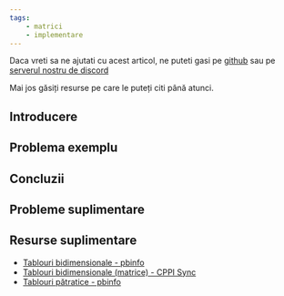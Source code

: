 ```yaml
---
tags:
    - matrici
    - implementare
---
```


Daca vreti sa ne ajutati cu acest articol, ne puteti gasi pe [github](https://github.com/roalgo-discord/arhiva-educationala) sau pe [serverul nostru de discord](https://discord.gg/vdDRSmg3fC)

Mai jos găsiți resurse pe care le puteți citi până atunci.

## Introducere

## Problema exemplu

## Concluzii

## Probleme suplimentare

## Resurse suplimentare

* [Tablouri bidimensionale - pbinfo](https://www.pbinfo.ro/articole/5620/tablouri-bidimensionale)
* [Tablouri bidimensionale (matrice) - CPPI Sync](https://cppi.sync.ro/materia/tablouri_bidimensionale_matrice.html)
* [Tablouri pătratice - pbinfo](https://www.pbinfo.ro/articole/5626/tablouri-patratice)